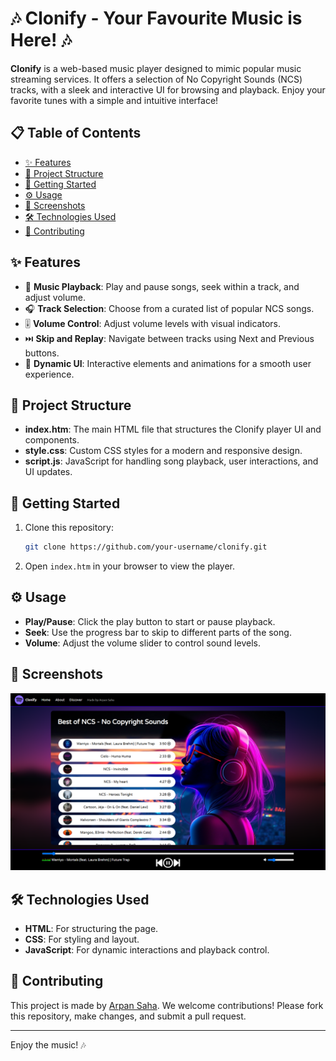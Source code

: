 # 🎶 Clonify - Your Favourite Music is Here! 🎶

<b>Clonify</b> is a web-based music player designed to mimic popular music streaming services. It offers a selection of No Copyright Sounds (NCS) tracks, with a sleek and interactive UI for browsing and playback. Enjoy your favorite tunes with a simple and intuitive interface!

## 📋 Table of Contents
- [✨ Features](#-features)
- [📂 Project Structure](#-project-structure)
- [🚀 Getting Started](#-getting-started)
- [⚙️ Usage](#️-usage)
- [📸 Screenshots](#-screenshots)
- [🛠️ Technologies Used](#-technologies-used)
- [🤝 Contributing](#-contributing)

## ✨ Features
- 🎵 **Music Playback**: Play and pause songs, seek within a track, and adjust volume.
- 🎧 **Track Selection**: Choose from a curated list of popular NCS songs.
- 🎚️ **Volume Control**: Adjust volume levels with visual indicators.
- ⏭️ **Skip and Replay**: Navigate between tracks using Next and Previous buttons.
- 🌄 **Dynamic UI**: Interactive elements and animations for a smooth user experience.

## 📂 Project Structure
- **index.htm**: The main HTML file that structures the Clonify player UI and components.
- **style.css**: Custom CSS styles for a modern and responsive design.
- **script.js**: JavaScript for handling song playback, user interactions, and UI updates.

## 🚀 Getting Started
1. Clone this repository:
    ```bash
    git clone https://github.com/your-username/clonify.git
    ```
2. Open `index.htm` in your browser to view the player.

## ⚙️ Usage
- **Play/Pause**: Click the play button to start or pause playback.
- **Seek**: Use the progress bar to skip to different parts of the song.
- **Volume**: Adjust the volume slider to control sound levels.

## 📸 Screenshots
![Clonify Player Screenshot](assets/Screenshot.png)

## 🛠️ Technologies Used
- **HTML**: For structuring the page.
- **CSS**: For styling and layout.
- **JavaScript**: For dynamic interactions and playback control.

## 🤝 Contributing
This project is made by [Arpan Saha](https://bit.ly/3YGN7OE). We welcome contributions! Please fork this repository, make changes, and submit a pull request.

---

Enjoy the music! 🎶
